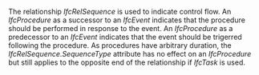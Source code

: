 The relationship _IfcRelSequence_ is used to indicate control flow. An _IfcProcedure_ as a successor to an _IfcEvent_ indicates that the procedure should be performed in response to the event. An _IfcProcedure_ as a predecessor to an _IfcEvent_ indicates that the event should be trigerred following the procedure. As procedures have arbitrary duration, the _IfcRelSequence.SequenceType_ attribute has no effect on an _IfcProcedure_ but still applies to the opposite end of the relationship if _IfcTask_ is used.